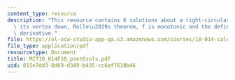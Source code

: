 ```yaml
---
content_type: resource
description: "This resource contains 6 solutions about a right-circular cone with\
  \ its vertex down, Rolle\u2019s theorem, f is monotonic and the definition of the\
  \ derivative."
file: https://ol-ocw-studio-app-qa.s3.amazonaws.com/courses/18-014-calculus-with-theory-fall-2010/015e7dd38d69d349b435cc6af7618b46_MIT18_014F10_pset6sols.pdf
file_type: application/pdf
resourcetype: Document
title: MIT18_014F10_pset6sols.pdf
uid: 015e7dd3-8d69-d349-b435-cc6af7618b46
---
```

